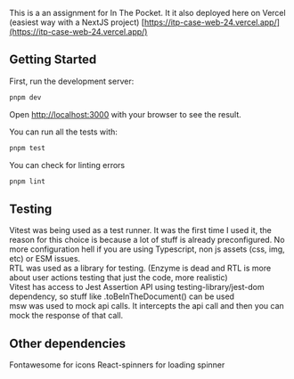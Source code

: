 This is a an assignment for In The Pocket. It it also deployed here on Vercel (easiest way with a NextJS project)
[https://itp-case-web-24.vercel.app/](https://itp-case-web-24.vercel.app/)

## Getting Started

First, run the development server:

```bash
pnpm dev
```

Open [http://localhost:3000](http://localhost:3000) with your browser to see the result.

You can run all the tests with:

```bash
pnpm test
```

You can check for linting errors

```bash
pnpm lint
```


## Testing
Vitest was being used as a test runner. It was the first time I used it, the reason for this choice is because a lot of stuff is already preconfigured. No more configuration hell if you are using Typescript, non js assets (css, img, etc) or ESM issues.  
RTL was used as a library for testing. (Enzyme is dead and RTL is more about user actions testing that just the code, more realistic)  
Vitest has access to Jest Assertion API using testing-library/jest-dom dependency, so stuff like .toBeInTheDocument() can be used  
msw was used to mock api calls. It intercepts the api call and then you can mock the response of that call.  


## Other dependencies
Fontawesome for icons
React-spinners for loading spinner
